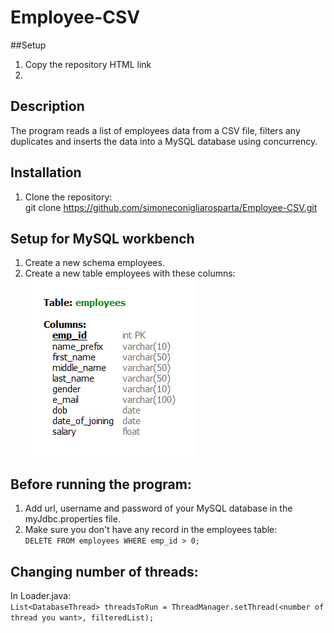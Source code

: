 # Employee-CSV
##Setup
1. Copy the repository HTML link
2. 







## Description
The program reads a list of employees data from a CSV file, filters any duplicates and inserts the data into a MySQL database using concurrency.

## Installation
1. Clone the repository:  
   git clone https://github.com/simoneconigliarosparta/Employee-CSV.git

## Setup for MySQL workbench
1. Create a new schema employees.
2. Create a new table employees with these columns:
   <img src="https://github.com/simoneconigliarosparta/Employee-CSV/blob/main/employee_table.jpg">

## Before running the program:
1. Add url, username and password of your MySQL database in the myJdbc.properties file.
2. Make sure you don't have any record in the employees table:  
   `DELETE FROM employees WHERE emp_id > 0;`

## Changing number of threads:
In Loader.java:  
`List<DatabaseThread> threadsToRun = ThreadManager.setThread(<number of thread you want>, filteredList);`